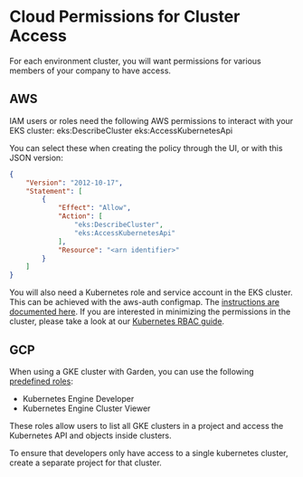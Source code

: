 # Cloud Permissions for Cluster Access

For each environment cluster, you will want permissions for various members of your company to have access.

## AWS

IAM users or roles need the following AWS permissions to interact with your EKS cluster:
eks:DescribeCluster
eks:AccessKubernetesApi

You can select these when creating the policy through the UI, or with this JSON version:
```json
{
    "Version": "2012-10-17",
    "Statement": [
        {
            "Effect": "Allow",
            "Action": [
                "eks:DescribeCluster",
                "eks:AccessKubernetesApi"
            ],
            "Resource": "<arn identifier>"
        }
    ]
}
```

You will also need a Kubernetes role and service account in the EKS cluster. This can be achieved with the aws-auth configmap. The [instructions are documented here](https://docs.aws.amazon.com/eks/latest/userguide/add-user-role.html). If you are interested in minimizing the permissions in the cluster, please take a look at our [Kubernetes RBAC guide](https://docs.garden.io/advanced/rbac-config).

## GCP

When using a GKE cluster with Garden, you can use the following [predefined roles](https://cloud.google.com/kubernetes-engine/docs/how-to/iam#predefined):
* Kubernetes Engine Developer
* Kubernetes Engine Cluster Viewer

These roles allow users to list all GKE clusters in a project and access the Kubernetes API and objects inside clusters.

To ensure that developers only have access to a single kubernetes cluster, create a separate project for that cluster.
